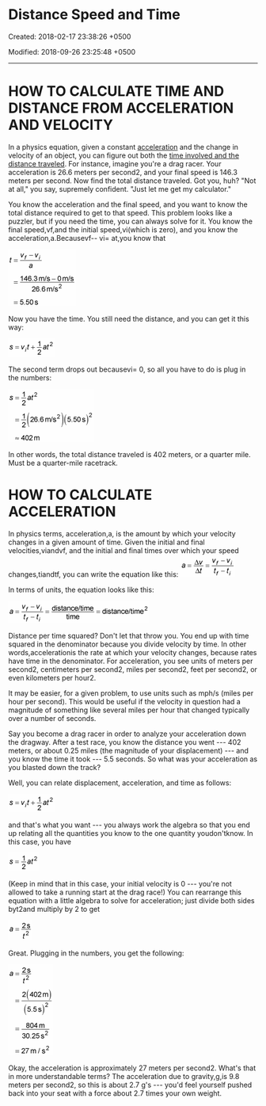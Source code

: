 # Distance Speed and Time

Created: 2018-02-17 23:38:26 +0500

Modified: 2018-09-26 23:25:48 +0500

---

# HOW TO CALCULATE TIME AND DISTANCE FROM ACCELERATION AND VELOCITY

In a physics equation, given a constant [acceleration](http://www.dummies.com/education/science/physics/how-to-calculate-acceleration/) and the change in velocity of an object, you can figure out both the [time involved and the distance traveled](http://www.dummies.com/education/math/basic-math/calculating-speed-time-and-distance/). For instance, imagine you're a drag racer. Your acceleration is 26.6 meters per second2, and your final speed is 146.3 meters per second. Now find the total distance traveled. Got you, huh? "Not at all," you say, supremely confident. "Just let me get my calculator."

You know the acceleration and the final speed, and you want to know the total distance required to get to that speed. This problem looks like a puzzler, but if you need the time, you can always solve for it. You know the final speed,vf,and the initial speed,vi(which is zero), and you know the acceleration,a.Becausevf-- vi= at,you know that

![image](media/Distance-Speed-and-Time-image1.png)

Now you have the time. You still need the distance, and you can get it this way:

![image](media/Distance-Speed-and-Time-image2.png)

The second term drops out becausevi= 0, so all you have to do is plug in the numbers:

![image](media/Distance-Speed-and-Time-image3.png)

In other words, the total distance traveled is 402 meters, or a quarter mile. Must be a quarter-mile racetrack.

# HOW TO CALCULATE ACCELERATION

In physics terms, acceleration,a, is the amount by which your velocity changes in a given amount of time. Given the initial and final velocities,viandvf, and the initial and final times over which your speed changes,tiandtf, you can write the equation like this:
![image](media/Distance-Speed-and-Time-image4.png)

In terms of units, the equation looks like this:

![image](media/Distance-Speed-and-Time-image5.png)

Distance per time squared? Don't let that throw you. You end up with time squared in the denominator because you divide velocity by time. In other words,accelerationis the rate at which your velocity changes, because rates have time in the denominator. For acceleration, you see units of meters per second2, centimeters per second2, miles per second2, feet per second2, or even kilometers per hour2.

It may be easier, for a given problem, to use units such as mph/s (miles per hour per second). This would be useful if the velocity in question had a magnitude of something like several miles per hour that changed typically over a number of seconds.

Say you become a drag racer in order to analyze your acceleration down the dragway. After a test race, you know the distance you went --- 402 meters, or about 0.25 miles (the magnitude of your displacement) --- and you know the time it took --- 5.5 seconds. So what was your acceleration as you blasted down the track?

Well, you can relate displacement, acceleration, and time as follows:

![image](media/Distance-Speed-and-Time-image2.png)

and that's what you want --- you always work the algebra so that you end up relating all the quantities you know to the one quantity youdon'tknow. In this case, you have

![image](media/Distance-Speed-and-Time-image6.png)

(Keep in mind that in this case, your initial velocity is 0 --- you're not allowed to take a running start at the drag race!) You can rearrange this equation with a little algebra to solve for acceleration; just divide both sides byt2and multiply by 2 to get

![image](media/Distance-Speed-and-Time-image7.png)

Great. Plugging in the numbers, you get the following:

![image](media/Distance-Speed-and-Time-image8.png)

Okay, the acceleration is approximately 27 meters per second2. What's that in more understandable terms? The acceleration due to gravity,g,is 9.8 meters per second2, so this is about 2.7 g's --- you'd feel yourself pushed back into your seat with a force about 2.7 times your own weight.
